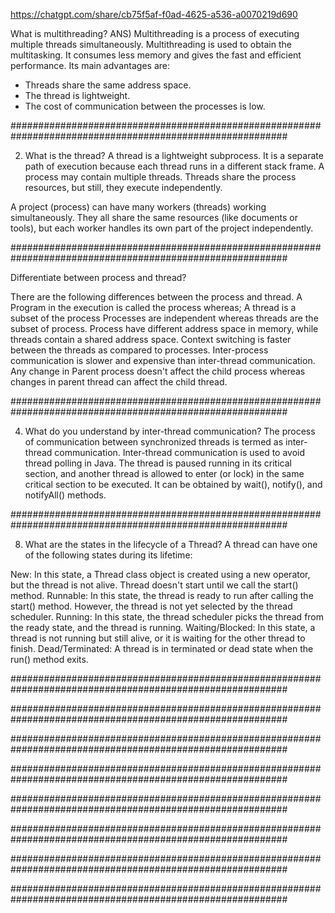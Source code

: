 https://chatgpt.com/share/cb75f5af-f0ad-4625-a536-a0070219d690

What is multithreading?
ANS)
Multithreading is a process of executing multiple threads simultaneously. Multithreading is used to obtain the multitasking. It consumes less memory and gives the fast and efficient performance. Its main advantages are:

- Threads share the same address space.
- The thread is lightweight.
- The cost of communication between the processes is low.

##########################################################################################################

2) What is the thread?
A thread is a lightweight subprocess. It is a separate path of execution because each thread runs in a different stack frame. A process may contain multiple threads. Threads share the process resources, but still, they execute independently.

A project (process) can have many workers (threads) working simultaneously. They all share the same resources (like documents or tools), but each worker handles its own part of the project independently.

##########################################################################################################


Differentiate between process and thread?

There are the following differences between the process and thread.
A Program in the execution is called the process whereas; A thread is a subset of the process
Processes are independent whereas threads are the subset of process.
Process have different address space in memory, while threads contain a shared address space.
Context switching is faster between the threads as compared to processes.
Inter-process communication is slower and expensive than inter-thread communication.
Any change in Parent process doesn't affect the child process whereas changes in parent thread can affect the child thread.

##########################################################################################################

4) What do you understand by inter-thread communication?
The process of communication between synchronized threads is termed as inter-thread communication.
Inter-thread communication is used to avoid thread polling in Java.
The thread is paused running in its critical section, and another thread is allowed to enter (or lock) in the same critical section to be executed.
It can be obtained by wait(), notify(), and notifyAll() methods.

##########################################################################################################

8) What are the states in the lifecycle of a Thread?
A thread can have one of the following states during its lifetime:

New: In this state, a Thread class object is created using a new operator, but the thread is not alive. Thread doesn't start until we call the start() method.
Runnable: In this state, the thread is ready to run after calling the start() method. However, the thread is not yet selected by the thread scheduler.
Running: In this state, the thread scheduler picks the thread from the ready state, and the thread is running.
Waiting/Blocked: In this state, a thread is not running but still alive, or it is waiting for the other thread to finish.
Dead/Terminated: A thread is in terminated or dead state when the run() method exits.

##########################################################################################################


##########################################################################################################


##########################################################################################################


##########################################################################################################


##########################################################################################################


##########################################################################################################


##########################################################################################################


##########################################################################################################
